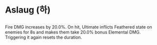 # Aslaug (하)

##

Fire DMG increases by 20.0%. On hit, Ultimate inflicts Feathered state on enemies for 8s and makes them take 20.0% bonus Elemental DMG. Triggering it again resets the duration.
